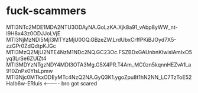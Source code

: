 # fuck-scammers

MTI3NTc2MDE1MDA2NTU3ODAyNA.GoLzKA.Xjk8a91_vAbp8yWW_nt-l9H8x43z0ODJJoLVjE
MTI3NjMzNDI5MjI3MTYzMjU0OQ.GBzeZW.LrdUbxCrffPKiBJOyd7X5-zzGPr0ZdQdtpKJGc
MTI3MzQ2MjU2NTE4NzM1NDc2NQ.GC23Oc.FSZBDxGAUnbnKlwislAmIxO5yq3LrSe6ZUlZt4
MTI3MDYzNTgzNDY4MDI3OTA3Mg.G5X4PR.T4Am_MC0zn5kqnnHEZvA1La910ZnPx0YIsLpmw
MTI3Njc0MTkxODEyMTc4NzQ2NA.GyQ3K1.ygoZpu8t1hN2NN_LC7TzToE52HaIb6w-ERIuis <---- bro got scared

